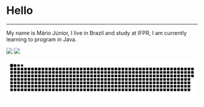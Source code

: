 

# Hello
***
My name is Mário Júnior, I live in Brazil and study at IFPR, I am currently learning to program in Java.



  <img height="200rem" src="https://github-readme-stats.vercel.app/api?username=MarioJunior01&layout=donut&theme=midnight-purple" />
  
<img height="100rem" src="https://github-readme-stats.vercel.app/api/top-langs/?username=MarioJunior01&layoutt&theme=midnight-purple" />


<p align="center">
 <img width="1000" src="https://github.com/MarioJunior01/MarioJunior01/blob/main/github-snake.svg" alt="snake"/>
</p>

</div>
